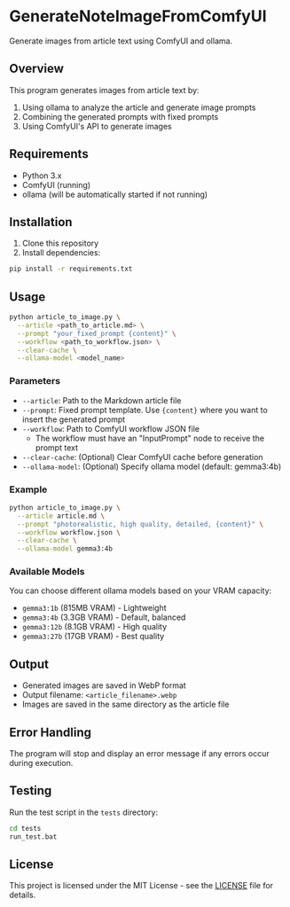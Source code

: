 # GenerateNoteImageFromComfyUI

Generate images from article text using ComfyUI and ollama.

## Overview

This program generates images from article text by:

1. Using ollama to analyze the article and generate image prompts
2. Combining the generated prompts with fixed prompts
3. Using ComfyUI's API to generate images

## Requirements

- Python 3.x
- ComfyUI (running)
- ollama (will be automatically started if not running)

## Installation

1. Clone this repository
2. Install dependencies:

```bash
pip install -r requirements.txt
```

## Usage

```bash
python article_to_image.py \
  --article <path_to_article.md> \
  --prompt "your_fixed_prompt {content}" \
  --workflow <path_to_workflow.json> \
  --clear-cache \
  --ollama-model <model_name>
```

### Parameters

- `--article`: Path to the Markdown article file
- `--prompt`: Fixed prompt template. Use `{content}` where you want to insert the generated prompt
- `--workflow`: Path to ComfyUI workflow JSON file
  - The workflow must have an "InputPrompt" node to receive the prompt text
- `--clear-cache`: (Optional) Clear ComfyUI cache before generation
- `--ollama-model`: (Optional) Specify ollama model (default: gemma3:4b)

### Example

```bash
python article_to_image.py \
  --article article.md \
  --prompt "photorealistic, high quality, detailed, {content}" \
  --workflow workflow.json \
  --clear-cache \
  --ollama-model gemma3:4b
```

### Available Models

You can choose different ollama models based on your VRAM capacity:

- `gemma3:1b` (815MB VRAM) - Lightweight
- `gemma3:4b` (3.3GB VRAM) - Default, balanced
- `gemma3:12b` (8.1GB VRAM) - High quality
- `gemma3:27b` (17GB VRAM) - Best quality

## Output

- Generated images are saved in WebP format
- Output filename: `<article_filename>.webp`
- Images are saved in the same directory as the article file

## Error Handling

The program will stop and display an error message if any errors occur during execution.

## Testing

Run the test script in the `tests` directory:

```bash
cd tests
run_test.bat
```

## License

This project is licensed under the MIT License - see the [LICENSE](LICENSE) file for details.